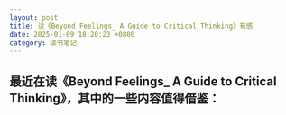 ```yaml
---
layout: post
title: 读《Beyond Feelings_ A Guide to Critical Thinking》有感
date: 2025-01-09 18:20:23 +0800
category: 读书笔记
---
```


最近在读《Beyond Feelings_ A Guide to Critical Thinking》，其中的一些内容值得借鉴：
- 
